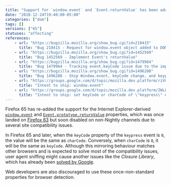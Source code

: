 ```yaml
---
title: "Support for `window.event` and `Event.returnValue` has been added again"
date: "2018-12-24T19:40:00-05:00"
categories: ["dom"]
tags: []
versions: ["65"]
statuses: "affecting"
references:
    - url: "https://bugzilla.mozilla.org/show_bug.cgi?id=218415"
      title: "Bug 218415 - Request for window.event object added to DOM to ease cross browser scripting"
    - url: "https://bugzilla.mozilla.org/show_bug.cgi?id=1452569"
      title: "Bug 1452569 - Implement Event's returnValue"
    - url: "https://bugzilla.mozilla.org/show_bug.cgi?id=1479964"
      title: "Bug 1479964 - Tracking event.keyCode issue due to the implementation of window.event"
    - url: "https://bugzilla.mozilla.org/show_bug.cgi?id=1496288"
      title: "Bug 1496288 - Ship Window.event, keyCode change, and keypress event handling changes"
    - url: "https://groups.google.com/d/topic/mozilla.dev.platform/riVG9FqN9iM/discussion"
      title: "Intent to ship: window.event"
    - url: "https://groups.google.com/d/topic/mozilla.dev.platform/IWLLJmoGroA/discussion"
      title: "Intent to ship: set keyCode or charCode of \"keypress\" event to the other's non-zero value"
---
```

Firefox 65 has re-added the support for the Internet Explorer-derived [`window.event`](https://developer.mozilla.org/docs/Web/API/Window/event) and [`Event.prototype.returnValue`](https://developer.mozilla.org/docs/Web/API/Event/returnValue) properties, which was once landed on [Firefox 63](https://www.fxsitecompat.com/en-CA/docs/2018/support-for-event-returnvalue-has-been-added/) but soon disabled on non-Nightly channels due to several site compatibility issues.

In Firefox 65 and later, when the `keyCode` property of the `keypress` event is `0`, the value will be the same as `charCode`. Conversely, when `charCode` is `0`, it will be the same as `keyCode`. Although this mirroring behaviour matches other browsers and is expected to solve most of the compatibility issues, user agent sniffing might cause another issues like the *Closure Library*, which has already been [solved by Google](https://github.com/google/closure-library/issues/932).

Web developers are also discouraged to use these once-non-standard properties for browser detection.
